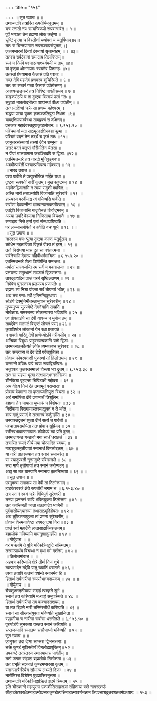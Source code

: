 +++
title = "१५३"

+++
॥ सूत उवाच ॥ ॥  
तथान्यदपि तत्रास्ति रूपतीर्थमनुत्तमम् ॥  
यत्र स्नातो नरः सम्यग्विरूपो रूपवान्भवेत् ॥ १ ॥  
पूर्वं भगवता तेन ब्रह्मणा लोक कर्तृणा ॥  
सृष्टिं कृत्वा च विस्तीर्णां यथोक्तं च चतुर्विधाम्॥२॥  
ततः स चिन्तयामास रूपसञ्चयसंयुताम् ।]  
एकामप्सरसं दिव्यां देवमायां सृजाम्यहम् ॥ । ॥३॥  
ततश्च सर्वदेवानां समादाय तिलन्तिलम्॥  
रूपं च निर्ममे पश्चादत्याश्चर्यमयीं च ताम् ॥४॥  
यां दृष्ट्वा क्षोभमापन्नः स्वयमेव पितामहः ॥५॥  
ततस्तां प्रेषयामास कैलासं प्रति पद्मजः ॥  
गच्छ देवि महादेवं प्रणमस्व शुचिस्मिते ॥ ६ ॥  
ततः सा सत्वरं गत्वा कैलासं पर्वतोत्तमम् ॥  
अपश्यच्छङ्करं तत्र निर्विष्टं पार्वतीसमम् ॥ ७ ॥  
शङ्करोऽपि च तां दृष्ट्वा विस्मयं परमं गतः ॥  
सुदृष्टां नाकरोद्भीत्या पार्श्वस्थां वीक्ष्य पार्वतीम्॥ ॥  
ततः प्रदक्षिणां चक्रे सा प्रणम्य महेश्वरम् ।  
श्रद्धया परया युक्ता कृताञ्जलिपुटा स्थिता ॥९॥  
यावद्दक्षिणपार्श्वस्था तावद्वक्त्रं स दक्षिणम्॥  
प्रचकार महादेवस्तदुपाकृष्टलोचनः ॥ ६.१५३.१० ॥  
पश्चिमायां यदा साऽभूत्प्रदक्षिणवशाच्छुभा ॥  
पश्चिमं वदनं तेन तदर्थं च कृतं ततः ॥११॥  
एवमुत्तरसंस्थायां तस्यां देवेन शम्भुना ॥  
उत्तरं वदनं क्लृप्तं गौरीभीतेन चेतसा ॥  
न ग्रीवां चालयामास कथञ्चिदपि स द्विजाः ॥१२॥  
एतस्मिन्नन्तरे तत्र नारदो मुनिपुङ्गवः॥  
अब्रवीत्पार्वतीं पश्चात्प्रणिपत्य महेश्वरम् ॥ १३ ॥  
॥ नारद उवाच ॥ ॥  
पश्य पार्वति ते पत्युश्चेष्टितं गर्हितं यथा ॥  
दृष्ट्वा रूपवतीं नारीं कृतम्। मुखचतुष्टयम् ॥ १४ ॥  
अहमेतद्विजानामि न त्वया सदृशी क्वचित् ॥  
अस्ति नारी तथाऽन्योपि विजानाति सुरेश्वरि ॥ १९ ॥  
हास्यस्य पदवीमद्य त्वं गमिष्यसि पार्वति ॥  
सर्वासां देवपत्नीनां ज्ञात्वान्यासक्तमीश्वरम् ॥ १६ ॥  
एतद्देवि विजानासि यादृक्चित्तं शिवोद्भवम् ॥  
अस्या उपरि वेश्याया निन्दिताया विचक्षणैः ॥ १७ ॥  
समादाय निजे हर्म्य एतां संस्थापयिष्यति ॥  
परं लज्जासमोपेतो न ब्रवीति वचः शुभे ॥ १८ । ॥  
॥ सूत उवाच ॥ ॥  
नारदस्य वचः श्रुत्वा दृष्ट्वा कान्तं चतुर्मुखम् ॥  
क्रोधेन महताविष्टा विकृतं वीक्ष्य तं हरम् ॥ १९ ॥  
ततो निरोधया मास द्रुतं सा पर्वतात्मजा ॥  
सर्वनेत्राणि देवस्य महिषीधर्ममाश्रिता ॥ ६.१५३.२० ॥  
एतस्मिन्नन्तरे शैला विशीर्यन्ति समन्ततः ॥  
मर्यादां सन्त्यजन्ति स्म सर्वे च मकरालयाः ॥ २१ ॥  
प्रलयस्य समुत्थानं सञ्जातं द्विजसत्तमाः ॥  
तावद्ब्रह्मदिनं प्राप्तं परमं सृष्टिलक्षणम् ॥ २२ ॥  
निमेषेण पुनस्तस्य प्रलयस्य प्रजापतेः ॥  
ब्रह्मणः सा निशा प्रोक्ता सर्वं तोयमयं भवेत् ॥ २३ ॥  
अथ तत्र गणाः सर्वे भृगिनन्दिपुरःसराः ॥  
सोऽपि देवमुनिर्भीतस्तामुवाच सुरेश्वरीम् ॥ २४ ॥  
मुञ्चमुञ्च सुरज्येष्ठे देवनेत्राणि सम्प्रति ॥  
नोचेन्नाशः समस्तस्य लोकस्यास्य भविष्यति ॥ २५ ॥  
एवं प्रोक्ताऽपि सा देवी यावच्च न मुमोच तम् ॥  
तावद्देवेन लालाटं विसृष्टं लोचनं परम्॥ २६ ॥  
कृपाविष्टेन लोकानां येन रक्षा प्रजायते ॥  
न शक्तो वारितुं देवीं प्राणेभ्योऽपि गरीयसीम् ॥ २७ ॥  
अम्बिकां विबुधाः प्राहुस्त्र्यम्बकाणि यतो द्विजाः ॥  
तस्मात्सङ्कीर्त्यते लोके त्र्यम्बकश्च सुरेश्वरः ॥ २८ ॥  
ततः सन्त्यज्य तं देवं देवी पर्वतपुत्रिका ॥  
प्रोवाच कोपरक्ताक्षी पुरःस्थां तां तिलोत्तमाम् ॥ २९ ॥  
यस्मान्मे दयितः पापे त्वया रूपाद्विडम्बितः ॥  
चतुर्वक्त्रः कृतस्तस्मात्त्वं विरूपा भव द्रुतम् ॥ ६.१५३.३० ॥  
ततः सा सहसा भूत्वा तत्क्षणाद्भग्ननासिका ॥  
शीर्णकेशा बृहद्दन्ता चिपिटाक्षी महोदरा ॥ ३१ ॥  
अथ वीक्ष्य निजं देहं तथाभूतं वराप्सराः ॥  
प्रोवाच वेपमाना सा कृताञ्जलिपुटा स्थिता ॥ ३२ ॥  
अहं सम्प्रेषिता देवि प्रणामार्थं त्रिशूलिनः ॥  
ब्रह्मणा तेन चायाता युष्माकं च विशेषतः ॥ ३३ ॥  
निर्दोषाया विरागायास्तस्माद्युक्तं न ते भवेत् ॥  
शापं दातुं प्रसादं मे तस्मात्त्वं कर्तुमर्हसि ॥ ३४ ॥  
तस्यास्तद्वचनं श्रुत्वा दीनं सत्यं च पार्वती ॥  
पश्चात्तापसमोपेता ततः प्रोवाच सुप्रियम् ॥ ३५ ॥  
स्त्रीस्वभावात्समायातः कोपोऽयं त्वां प्रति द्रुतम् ॥  
तस्मादागच्छ गच्छावो मया सार्धं धरातले ॥ ३६ ॥  
तत्रास्ति रूपदं तीर्थं मया चोत्पादितं स्वयम् ॥  
माघशुक्लतृतीयायां स्नानार्थं विमलोदकम् ॥ ३७ ॥  
या नारी प्रातरुत्थाय तत्र स्नानं समाचरेत् ॥  
सा स्याद्रूपवती नूनमदृष्टे रविमण्डले ॥ ३८ ॥  
सदा माघे तृतीयायां तत्र स्नानं करोम्यहम् ॥  
अद्य सा तत्र यास्यामि स्नानाय कृतनिश्चया ॥ ३९ ॥ ॥  
॥ सूत उवाच ॥ ॥  
एवमुक्त्वा समादाय सा देवी तां तिलोत्तमाम् ॥  
हाटकेश्वरजे क्षेत्रे रूपतीर्थं जगाम च ॥ ६.१५३.४० ॥  
तत्र स्नानं स्वयं चक्रे विधिपूर्वं सुरेश्वरी ॥  
तस्या ह्यनन्तरं सापि भक्तियुक्ता तिलोत्तमा ॥ ४१ ॥  
ततः कान्तिमती जाता तत्क्षणादेव भामिनी ॥  
पूर्वमासीयद्थारूपा तथासाऽभूद्विशेषतः ॥ ४२ ॥  
अथ तुष्टिसमायुक्ता तां प्रणम्य सुरेश्वरीम् ॥  
प्रोवाच विस्मयाविष्टा हर्षगद्गदया गिरा॥ ४३ ॥  
प्राप्तं रूपं महादेवि त्वत्प्रसादाच्चिरन्तनम्॥  
ब्रह्मलोकं गमिष्यामि मामनुज्ञातुमर्हसि ॥ ४४ ॥  
॥ गौर्युवाच ॥ ॥  
वरं यच्छामि ते पुत्रि यत्किञ्चिद्धृदि संस्थितम्॥  
तस्मात्प्रार्थय विश्रब्धा न वृथा मम दर्शनम् ॥ ४५ ॥  
॥ तिलोत्तमोवाच ॥ ॥  
अहमत्र करिष्यामि क्षेत्रे तीर्थं निजं शुभे ॥  
त्वत्प्रसादेन तद्देवि यातु ख्यातिं धरातले ॥ ४६ ॥  
त्वया तत्रापि कर्तव्यं वर्षान्ते स्नानमेव हि ॥  
हितार्थं सर्वनारीणां रूपसौभाग्यदायकम् ॥ ४७ ॥ ॥  
॥ गौर्युवाच ॥ ॥  
चैत्रशुक्लतृतीयायां सदाहं त्वत्कृते शुभे ॥  
स्नानं तत्र करिष्यामि मध्याह्ने समुपस्थिते ॥ ४८ ॥  
हितार्थं सर्वनारीणां तव वाक्यादसंशयम् ॥  
या तत्र दिवसे नारी तस्मिंस्तीर्थे करिष्यति ॥ ४९ ॥  
स्नानं सा सौख्यसंयुक्ता भविष्यति सुखान्विता ॥  
स्पृहणीया च नारीणां सर्वासां धरणीतले ॥ ६.१५३.५० ॥  
पुरुषोऽपि सुभक्त्या यस्तत्र स्नानं करिष्यति ॥  
सप्तजन्मानि रूपाढ्यः ससौभाग्यो भविष्यति ॥ ५१ ॥  
सूत उवाच ॥ ॥  
एवमुक्ता तदा देव्या साप्सरा द्विजसत्तमाः ॥  
चक्रे कुण्डं सुविस्तीर्णं विमलोदप्रपूरितम्॥ ५२ ॥  
उपकण्ठे ततस्तस्य स्थापयामास पार्वतीम् ॥  
ततो जगाम संहृष्टा ब्रह्मलोकं तिलोत्तमा ॥ ५३ ॥  
ततः प्रभृति सञ्जातं कुण्डमप्सरसा कृतम् ॥  
स्नानमात्रैर्नरैर्यत्र सौभाग्यं लभ्यते द्विजाः ॥ ५४ ॥  
नारीभिश्च विशेषेण पुत्रप्राप्तिरनुत्तमा ॥  
तथान्यदपि यत्किञ्चिद्वाञ्छितं हृदये स्थितम् ॥ ५५ ॥  
इति श्रीस्कान्दे महापुराण एकाशीतिसाहस्र्यां संहितायां षष्ठे नागरखण्डे श्रीहाटकेश्वरक्षेत्रमाहात्म्येऽप्सरःकुण्डोत्पत्तिमाहात्म्यवर्णनन्नाम त्रिपञ्चाशदुत्तरशततमोऽध्यायः ॥ १५३ ॥